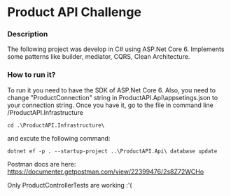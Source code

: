 # Product API Challenge

### Description
The following project was develop in C# using ASP.Net Core 6. Implements some patterns like builder, mediator, CQRS, Clean Architecture.

### How to run it?
To run it you need to have the SDK of ASP.Net Core 6. Also, you need to change "ProductConnection" string in ProductAPI.Api\appsetings.json to your connection string. Once you have it, go to the file in command line /ProductAPI.Infrastructure
```
cd .\ProductAPI.Infrastructure\
```
and excute the following command:

```
dotnet ef -p . --startup-project ..\ProductAPI.Api\ database update
```

Postman docs are here: https://documenter.getpostman.com/view/22399476/2s8Z72WCHo

Only ProductControllerTests are working :'(